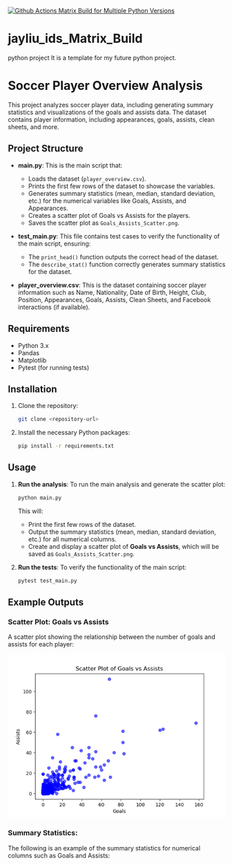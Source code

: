 [![Github Actions Matrix Build for Multiple Python Versions](https://github.com/jayliu1016/Matrix_Build/actions/workflows/cicd.yml/badge.svg)](https://github.com/jayliu1016/Matrix_Build/actions/workflows/cicd.yml)
# jayliu_ids_Matrix_Build
python project
It is a template for my future python project.
# Soccer Player Overview Analysis

This project analyzes soccer player data, including generating summary statistics and visualizations of the goals and assists data. The dataset contains player information, including appearances, goals, assists, clean sheets, and more.

## Project Structure

- **main.py**: This is the main script that:
  - Loads the dataset (`player_overview.csv`).
  - Prints the first few rows of the dataset to showcase the variables.
  - Generates summary statistics (mean, median, standard deviation, etc.) for the numerical variables like Goals, Assists, and Appearances.
  - Creates a scatter plot of Goals vs Assists for the players.
  - Saves the scatter plot as `Goals_Assists_Scatter.png`.

- **test_main.py**: This file contains test cases to verify the functionality of the main script, ensuring:
  - The `print_head()` function outputs the correct head of the dataset.
  - The `describe_stat()` function correctly generates summary statistics for the dataset.

- **player_overview.csv**: This is the dataset containing soccer player information such as Name, Nationality, Date of Birth, Height, Club, Position, Appearances, Goals, Assists, Clean Sheets, and Facebook interactions (if available).

## Requirements

- Python 3.x
- Pandas
- Matplotlib
- Pytest (for running tests)

## Installation

1. Clone the repository:
    ```bash
    git clone <repository-url>
    ```

2. Install the necessary Python packages:
    ```bash
    pip install -r requirements.txt
    ```

## Usage

1. **Run the analysis**:
    To run the main analysis and generate the scatter plot:
    ```bash
    python main.py
    ```

    This will:
    - Print the first few rows of the dataset.
    - Output the summary statistics (mean, median, standard deviation, etc.) for all numerical columns.
    - Create and display a scatter plot of **Goals vs Assists**, which will be saved as `Goals_Assists_Scatter.png`.

2. **Run the tests**:
    To verify the functionality of the main script:
    ```bash
    pytest test_main.py
    ```

## Example Outputs

### Scatter Plot: Goals vs Assists
A scatter plot showing the relationship between the number of goals and assists for each player:

![Scatter Plot](Goals_Assists_Scatter.png)

### Summary Statistics:
The following is an example of the summary statistics for numerical columns such as Goals and Assists:

